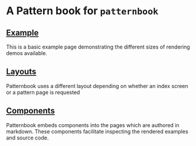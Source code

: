 A Pattern book for `patternbook`
====

[Example](/example/Example)
----

This is a basic example page demonstrating
the different sizes of rendering demos available.

[Layouts](/layouts/)
----

Patternbook uses a different layout
depending on whether an index screen or a pattern page is
requested

[Components](/components/)
----

Patternbook embeds components
into the pages which are authored in markdown.  These
components facilitate inspecting the rendered examples
and source code.
